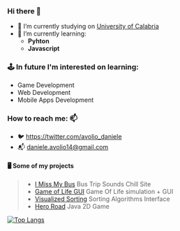 ### Hi there 👋
* 🔭 I’m currently studying on [University of Calabria](https://www.mat.unical.it/ComputerScience/HomePage)
* 🌱 I’m currently learning: 
  - **Pyhton** 
  - **Javascript**
### 🕹️ In future I'm interested on learning:
- Game Development
- Web Development
- Mobile Apps Development
### How to reach me: 📫 
  - :bird: https://twitter.com/avolio_daniele
  - :mailbox_with_mail: daniele.avolio14@gmail.com
#### 🖥 Some of my projects
>- [I Miss My Bus](https://github.com/lovaion/IMissMyBus) Bus Trip Sounds Chill Site
>- [Game of Life GUI](https://github.com/lovaion/GameOfLife-GUI) Game Of Life simulation + GUI
>- [Visualized Sorting](https://github.com/lovaion/VisualizedSorting) Sorting Algorithms Interface
>- [Hero Road](https://github.com/lovaion/Hero-Road-Java) Java 2D Game

[![Top Langs](https://github-readme-stats.vercel.app/api/top-langs/?username=lovaion&show_icons=true&theme=dracula)](https://github.com/anuraghazra/github-readme-stats)



